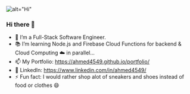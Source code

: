 ![alt="Hi"](git-banner.png)

### Hi there 👋

- 🔭 I’m a Full-Stack Software Engineer.
- 📚 I’m learning Node.js and Firebase Cloud Functions for backend & Cloud Computing ☁️ in parallel...
- 📫 My Portfolio: https://ahmed4549.github.io/portfolio/
- 👨 LinkedIn: https://www.linkedin.com/in/ahmed4549/
- ⚡ Fun fact: I would rather shop alot of sneakers and shoes instead of food or clothes 😄

